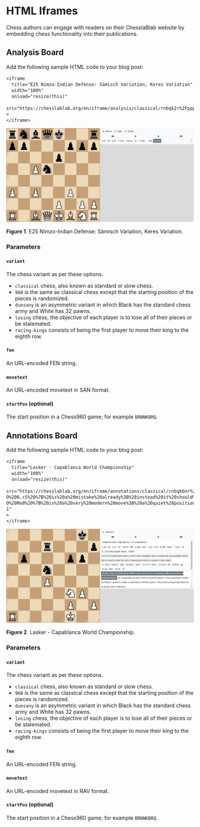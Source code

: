 # HTML Iframes

Chess authors can engage with readers on their ChesslaBlab website by embedding chess functionality into their publications.

## Analysis Board

Add the following sample HTML code to your blog post:

```text
<iframe
  title="E25 Nimzo-Indian Defense: Sämisch Variation, Keres Variation"
  width="100%"
  onload="resize(this)"
  src="https://chesslablab.org/en/iframe/analysis/classical/rnbqk2r%2Fpppp1ppp%2F4pn2%2F8%2F1bPP4%2F2N5%2FPP2PPPP%2FR1BQKBNR%20w%20KQkq%20-/4.f3%20d5%205.a3%20Bxc3%2B%206.bxc3%20c5%207.cxd5%20Nxd5%208.dxc5"
>
</iframe>
```

![Figure 1](https://raw.githubusercontent.com/chesslablab/website/main/docs/html-iframes_01.png)

**Figure 1**. E25 Nimzo-Indian Defense: Sämisch Variation, Keres Variation.

### Parameters

#### `variant`

The chess variant as per these options.

- `classical` chess, also known as standard or slow chess.
- `960` is the same as classical chess except that the starting position of the pieces is randomized.
- `dunsany` is an asymmetric variant in which Black has the standard chess army and White has 32 pawns.
- `losing` chess, the objective of each player is to lose all of their pieces or be stalemated.
- `racing-kings` consists of being the first player to move their king to the eighth row.

#### `fen`

An URL-encoded FEN string.

#### `movetext`

An URL-encoded movetext in SAN format.

#### `startPos` (optional)

The start position in a Chess960 game; for example `BRNNKBRQ`.

## Annotations Board

Add the following sample HTML code to your blog post:

```text
<iframe
  title="Lasker - Capablanca World Championship"
  width="100%"
  onload="resize(this)"
  src="https://chesslablab.org/en/iframe/annotations/classical/rnbqkbnr%2Fpppppppp%2F8%2F8%2F8%2F8%2FPPPPPPPP%2FRNBQKBNR%20w%20KQkq%20-/%7B%20Adapted%20notes%2C%20originally%20by%20Robert%20James%20Fischer%20from%20a%20television%20interview.%20%7D%201.d4%20d5%202.c4%20e6%203.Nc3%20Nf6%204.Bg5%20Be7%205.Nf3%20O-O%206.c5%20%7B%20is%20a%20mistake%20already%3B%20instead%20it%20should%20be%20played%20e3%2C%20naturally.%20%7D%206...b6%207.b4%20bxc5%208.dxc5%20a5%209.a3%20d4%20%7B%20is%20a%20fantastic%20move%3B%20it%27s%20the%20winning%20move.%20The%20pawn%20can%27t%20be%20taken%20with%20the%20knight%20because%20of%20axb4.%20%7D%2010.Bxf6%20gxf6%2011.Na4%20e5%20%7B%20because%20the%20center%20is%20easily%20winning.%20Black%27s%20kingside%20weakness%20is%20nothing.%20%7D%2012.b5%20Be6%20%7B%20with%20the%20idea%20of%20dominating%20the%20game%20with%20a%20powerful%20mobile%20center.%20%7D%2013.g3%20c6%2014.bxc6%20Nxc6%2015.Bg2%20Rb8%20%7B%20threatening%20Bb3.%20%7D%2016.Qc1%20d3%2017.e3%20e4%2018.Nd2%20f5%2019.O-O%20Re8%20%7B%20is%20a%20very%20modern%20move%3B%20a%20quiet%20positional%20move.%20The%20rook%20is%20doing%20nothing%20now%2C%20but%20later...%20%7D%2020.f3%20%7B%20to%20break%20up%20the%20center%2C%20it%27s%20the%20only%20chance%20for%20White.%20%7D%2020...Nd4%2021.exd4%20Qxd4%2B%2022.Kh1%20e3%20%2822...%20Qxa4%20%7B%20allows%20Black%20to%20easily%20regain%20material.%20%7D%29%2023.Nc3%20Bf6%2024.Ndb1%20d2%2025.Qc2%20Bb3%2026.Qxf5%20d1%3DQ%2027.Nxd1%20Bxd1%2028.Nc3%20e2%2029.Raxd1%20Qxc3%20%7B%20and%20White%20resigns.%20The%20center%20has%20prevailed.%20%7D%200-1"
>
</iframe>
```

![Figure 2](https://raw.githubusercontent.com/chesslablab/website/main/docs/html-iframes_02.png)

**Figure 2**. Lasker - Capablanca World Championship.

### Parameters

#### `variant`

The chess variant as per these options.

- `classical` chess, also known as standard or slow chess.
- `960` is the same as classical chess except that the starting position of the pieces is randomized.
- `dunsany` is an asymmetric variant in which Black has the standard chess army and White has 32 pawns.
- `losing` chess, the objective of each player is to lose all of their pieces or be stalemated.
- `racing-kings` consists of being the first player to move their king to the eighth row.

#### `fen`

An URL-encoded FEN string.

#### `movetext`

An URL-encoded movetext in RAV format.

#### `startPos` (optional)

The start position in a Chess960 game; for example `BRNNKBRQ`.
